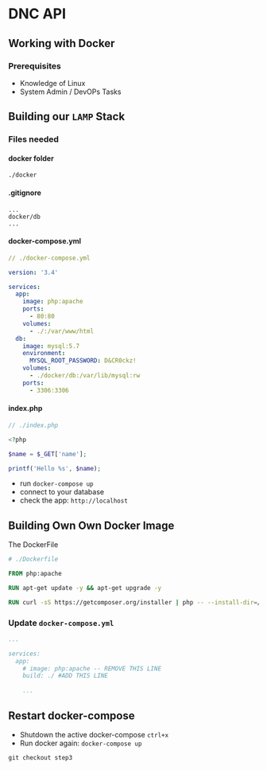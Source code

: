 # DNC API

## Working with Docker
### Prerequisites
* Knowledge of Linux
* System Admin / DevOPs Tasks

## Building our `LAMP` Stack

### Files needed

#### docker folder
`./docker`

#### .gitignore

```
...
docker/db
...
```


#### docker-compose.yml
```yaml
// ./docker-compose.yml

version: '3.4'

services:
  app:
    image: php:apache
    ports:
      - 80:80
    volumes:
      - ./:/var/www/html
  db:
    image: mysql:5.7
    environment:
      MYSQL_ROOT_PASSWORD: D&CR0ckz!
    volumes:
      - ./docker/db:/var/lib/mysql:rw
    ports:
      - 3306:3306
```

#### index.php

```php
// ./index.php

<?php

$name = $_GET['name'];

printf('Hello %s', $name);
```
* run `docker-compose up`
* connect to your database
* check the app: `http://localhost`


## Building Own Own Docker Image
  
The DockerFile

```dockerfile
# ./Dockerfile

FROM php:apache

RUN apt-get update -y && apt-get upgrade -y

RUN curl -sS https://getcomposer.org/installer | php -- --install-dir=/usr/local/bin --filename=composer
```

### Update `docker-compose.yml`

```yaml
...

services:
  app:
    # image: php:apache -- REMOVE THIS LINE
    build: ./ #ADD THIS LINE
    
    ...
```

## Restart docker-compose

* Shutdown the active docker-compose `ctrl+x`
* Run docker again: `docker-compose up`

`git checkout step3`